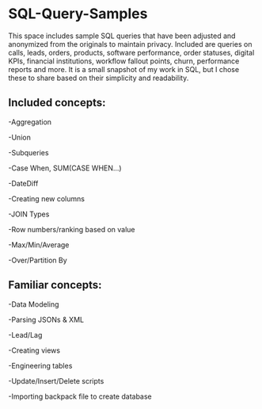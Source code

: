# SQL-Query-Samples

This space includes sample SQL queries that have been adjusted and anonymized from the originals to maintain privacy. Included are queries on calls, leads, orders, products, software performance, order statuses, digital KPIs, financial institutions, workflow fallout points, churn, performance reports and more. It is a small snapshot of my work in SQL, but I chose these to share based on their simplicity and readability.

## Included concepts:

-Aggregation

-Union

-Subqueries

-Case When, SUM(CASE WHEN...)

-DateDiff

-Creating new columns

-JOIN Types

-Row numbers/ranking based on value

-Max/Min/Average

-Over/Partition By

## Familiar concepts:

-Data Modeling

-Parsing JSONs & XML

-Lead/Lag

-Creating views

-Engineering tables

-Update/Insert/Delete scripts

-Importing backpack file to create database
